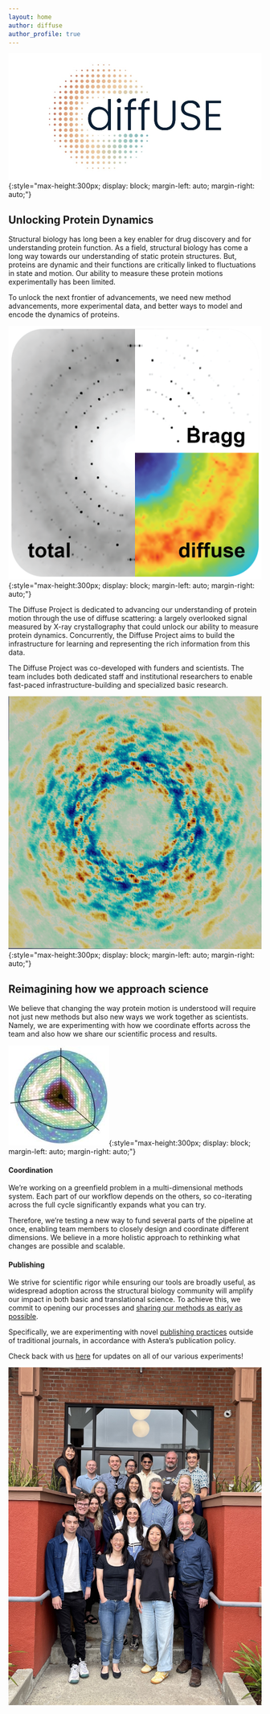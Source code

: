 ```yaml
---
layout: home
author: diffuse
author_profile: true
---
```


![diffUSE Project logo](/assets/images/diffuse_logo_banner.jpg){:style="max-height:300px; display: block; margin-left: auto; margin-right: auto;"}

## Unlocking Protein Dynamics
Structural biology has long been a key enabler for drug discovery and for understanding protein function. As a field, structural biology has come a long way towards our understanding of static protein structures. But, proteins are dynamic and their functions are critically linked to fluctuations in state and motion. Our ability to measure these protein motions experimentally has been limited. 

To unlock the next frontier of advancements, we need new method advancements, more experimental data, and better ways to model and encode the dynamics of proteins.

<!-- ![diffuse scattering slice](/assets/images/20250624_mapslice.png){:style="max-height:220px; display: inline; margin-left: auto; margin-right: auto;"} -->
![diffuse scattering signals](/assets/images/diffuse_signals.png){:style="max-height:300px; display: block; margin-left: auto; margin-right: auto;"}

The Diffuse Project is dedicated to advancing our understanding of protein motion through the use of diffuse scattering: a largely overlooked signal measured by X-ray crystallography that could unlock our ability to measure protein dynamics. Concurrently, the Diffuse Project aims to build the infrastructure for learning and representing the rich information from this data.

The Diffuse Project was co-developed with funders and scientists. The team includes both dedicated staff and institutional researchers to enable fast-paced infrastructure-building and specialized basic research. 

![MD simulated diffuse scattering](/assets/images/20250805_Mac1_diffuse_crop.png){:style="max-height:300px; display: block; margin-left: auto; margin-right: auto;"}

## Reimagining how we approach science
We believe that changing the way protein motion is understood will require not just new methods but also new ways we work together as scientists. Namely, we are experimenting with how we coordinate efforts across the team and also how we share our scientific process and results. 

![diffuse scattering pattern](/assets/images/main.jpg){:style="max-height:300px; display: block; margin-left: auto; margin-right: auto;"}

#### Coordination

We’re working on a greenfield problem in a multi-dimensional methods system. Each part of our workflow depends on the others, so co-iterating across the full cycle significantly expands what you can try. 

Therefore, we’re testing a new way to fund several parts of the pipeline at once, enabling team members to closely design and coordinate different dimensions. We believe in a more holistic approach to rethinking what changes are possible and scalable.



#### Publishing

We strive for scientific rigor while ensuring our tools are broadly useful, as widespread adoption across the structural biology community will amplify our impact in both basic and translational science. To achieve this, we commit to opening our processes and [sharing our methods as early as possible](https://diffuse.science/posts/).


Specifically, we are experimenting with novel [publishing practices](https://zenodo.org/records/15548989) outside of traditional journals, in accordance with Astera’s publication policy. 


Check back with us [here](https://diffuse.science/posts/) for updates on all of our various experiments!

![diffUSE kick-off meeting group photo](/assets/images/diffuse_meeting_202507.jpg)
